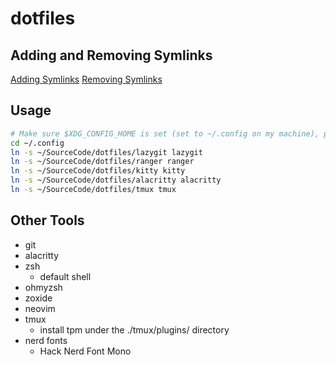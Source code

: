 # dotfiles

## Adding and Removing Symlinks

[Adding Symlinks](https://www.linode.com/docs/guides/linux-symlinks/)
[Removing Symlinks](https://www.linode.com/docs/guides/linux-remove-symbolic-link/)

## Usage

```bash
# Make sure $XDG_CONFIG_HOME is set (set to ~/.config on my machine), put it into .zprofile
cd ~/.config
ln -s ~/SourceCode/dotfiles/lazygit lazygit
ln -s ~/SourceCode/dotfiles/ranger ranger
ln -s ~/SourceCode/dotfiles/kitty kitty
ln -s ~/SourceCode/dotfiles/alacritty alacritty
ln -s ~/SourceCode/dotfiles/tmux tmux
```

## Other Tools

- git
- alacritty
- zsh
  - default shell
- ohmyzsh
- zoxide
- neovim
- tmux
  - install tpm under the ./tmux/plugins/ directory
- nerd fonts
  - Hack Nerd Font Mono
